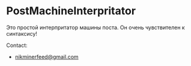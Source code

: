 # PostMachineInterpritator
Это простой интерпритатор машины поста. Он очень чувствителен к синтаксису!

Contact:
- nikminerfeed@gmail.com
